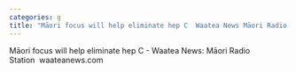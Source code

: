 ```yaml
---
categories: g
title: "Māori focus will help eliminate hep C  Waatea News Māori Radio Station  waateanewscom"
---
```

Māori focus will help eliminate hep C - Waatea News: Māori Radio Station&nbsp;&nbsp;waateanews.com